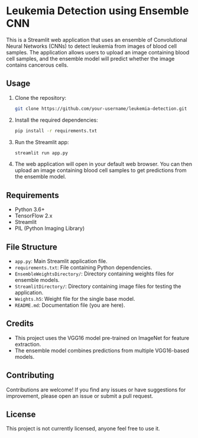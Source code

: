 # Leukemia Detection using Ensemble CNN

This is a Streamlit web application that uses an ensemble of Convolutional Neural Networks (CNNs) to detect leukemia from images of blood cell samples. The application allows users to upload an image containing blood cell samples, and the ensemble model will predict whether the image contains cancerous cells.

## Usage

1. Clone the repository:

   ```bash
   git clone https://github.com/your-username/leukemia-detection.git
   ```

2. Install the required dependencies:

   ```bash
   pip install -r requirements.txt
   ```

3. Run the Streamlit app:

   ```bash
   streamlit run app.py
   ```

4. The web application will open in your default web browser. You can then upload an image containing blood cell samples to get predictions from the ensemble model.

## Requirements

- Python 3.6+
- TensorFlow 2.x
- Streamlit
- PIL (Python Imaging Library)

## File Structure

- `app.py`: Main Streamlit application file.
- `requirements.txt`: File containing Python dependencies.
- `EnsembleWeightsDirectory/`: Directory containing weights files for ensemble models.
- `StreamlitDirectory/`: Directory containing image files for testing the application.
- `Weights.h5`: Weight file for the single base model.
- `README.md`: Documentation file (you are here).

## Credits

- This project uses the VGG16 model pre-trained on ImageNet for feature extraction.
- The ensemble model combines predictions from multiple VGG16-based models.

## Contributing

Contributions are welcome! If you find any issues or have suggestions for improvement, please open an issue or submit a pull request.

## License

This project is not currently licensed, anyone feel free to use it.
